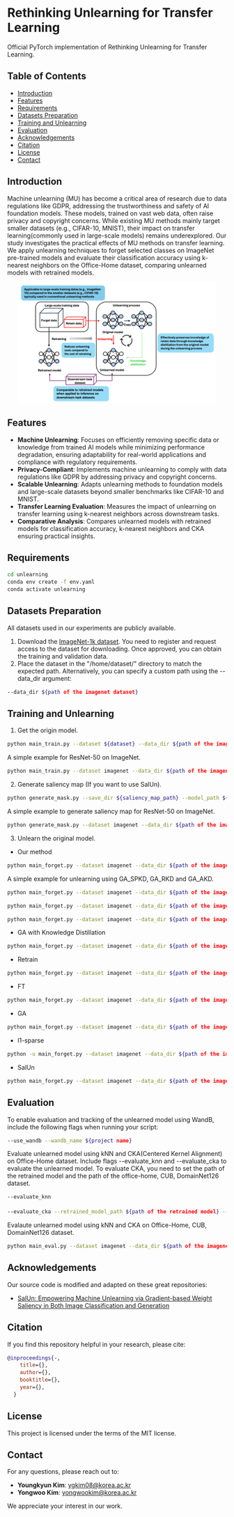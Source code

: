 # Rethinking Unlearning for Transfer Learning

Official PyTorch implementation of Rethinking Unlearning for Transfer Learning.

## Table of Contents

- [Introduction](#introduction)
- [Features](#features)
- [Requirements](#requirements)
- [Datasets Preparation](#datasets-preparation)
- [Training and Unlearning](#training-and-unlearning)
- [Evaluation](#evaluation)
- [Acknowledgements](#acknowledgements)
- [Citation](#citation)
- [License](#license)
- [Contact](#contact)

## Introduction

Machine unlearning (MU) has become a critical area of research due to data regulations like GDPR, addressing the trustworthiness and safety of AI foundation models. These models, trained on vast web data, often raise privacy and copyright concerns. While existing MU methods mainly target smaller datasets (e.g., CIFAR-10, MNIST), their impact on transfer learning(commonly used in large-scale models) remains underexplored. Our study investigates the practical effects of MU methods on transfer learning. We apply unlearning techniques to forget selected classes on ImageNet pre-trained models and evaluate their classification accuracy using k-nearest neighbors on the Office-Home dataset, comparing unlearned models with retrained models.

<p align="center"><img src="images/picture1.png" alt="graph" width="90%"></p>

## Features

- **Machine Unlearning**: Focuses on efficiently removing specific data or knowledge from trained AI models while minimizing performance degradation, ensuring adaptability for real-world applications and compliance with regulatory requirements.
- **Privacy-Compliant**: Implements machine unlearning to comply with data regulations like GDPR by addressing privacy and copyright concerns.
- **Scalable Unlearning**: Adapts unlearning methods to foundation models and large-scale datasets beyond smaller benchmarks like CIFAR-10 and MNIST.
- **Transfer Learning Evaluation**: Measures the impact of unlearning on transfer learning using k-nearest neighbors across downstream tasks.
- **Comparative Analysis**: Compares unlearned models with retrained models for classification accuracy, k-nearest neighbors and CKA ensuring practical insights.

## Requirements

```bash
cd unlearning
conda env create -f env.yaml
conda activate unlearning
```

## Datasets Preparation

All datasets used in our experiments are publicly available.

1. Download the [ImageNet-1k dataset](https://image-net.org/download.php). You need to register and request access to the dataset for downloading. Once approved, you can obtain the training and validation data.
2. Place the dataset in the "/home/dataset/" directory to match the expected path. Alternatively, you can specify a custom path using the --data_dir argument:
```bash
--data_dir ${path of the imagenet dataset}
```

## Training and Unlearning

1. Get the origin model.
```bash
python main_train.py --dataset ${dataset} --data_dir ${path of the imagenet dataset} --arch ${model architechture} --imagenet_arch --save_dir ${save_dir} --epochs ${epochs for training} --lr ${learning rate for training} --save_dir ${file to save the orgin model}
```

A simple example for ResNet-50 on ImageNet.
```bash
python main_train.py --dataset imagenet --data_dir ${path of the imagenet dataset} --arch resnet50 --imagenet_arch --save_dir ./result --lr 0.1 --epochs 182
```

2. Generate saliency map (If you want to use SalUn).
```bash
python generate_mask.py --save_dir ${saliency_map_path} --model_path ${original model path} --class_to_replace ${classes to forget} --unlearn_epochs 1
```

A simple example to generate saliency map for ResNet-50 on ImageNet.
```bash
python generate_mask.py --dataset imagenet --data_dir ${path of the imagenet dataset}  --arch resnet50 --imagenet_arch --save_dir ./mask --model_path ./pretrained_model/0model_SA_best159.pth.tar --unlearn_epochs 1
```

3. Unlearn the original model.
* Our method
```bash
python main_forget.py --dataset imagenet --data_dir ${path of the imagenet dataset} --num_classes 1000 --arch resnet50 --imagenet_arch --save_dir ${save_dir} --model_path ${original model path} --unlearn SPKD --class_to_replace ${classes to forget, refer to the class_to_replace folder} --unlearn_epochs ${epochs for unlearning} --unlearn_lr ${learning rate for unlearning}
```

A simple example for unlearning using GA_SPKD, GA_RKD and GA_AKD.
```bash
python main_forget.py --dataset imagenet --data_dir ${path of the imagenet dataset} --num_classes 1000 --arch resnet50 --imagenet_arch --save_dir ./result/ --model_path ${original model path} --unlearn SPKD --unlearn_epochs 15 --unlearn_lr 1e-5 --batch_size 128
```
```bash
python main_forget.py --dataset imagenet --data_dir ${path of the imagenet dataset} --num_classes 1000 --arch resnet50 --imagenet_arch --save_dir ./result/ --model_path ${original model path} --unlearn RKD --unlearn_epochs 15 --unlearn_lr 1e-5 --batch_size 128
```
```bash
python main_forget.py --dataset imagenet --data_dir ${path of the imagenet dataset} --num_classes 1000 --arch resnet50 --imagenet_arch --save_dir ./result/ --model_path ${original model path} --unlearn AKD --unlearn_epochs 15 --unlearn_lr 1e-5 --batch_size 128
```

* GA with Knowledge Distillation
```bash
python main_forget.py --dataset imagenet --data_dir ${path of the imagenet dataset} --num_classes 1000 --arch resnet50 --imagenet_arch --save_dir ${save_dir} --model_path ${original model path} --unlearn GAwithKD --class_to_replace ${classes to forget} --unlearn_epochs ${epochs for unlearning} --unlearn_lr ${learning rate for unlearning}
```

* Retrain
```bash
python main_forget.py --dataset imagenet --data_dir ${path of the imagenet dataset} --num_classes 1000 --arch resnet50 --imagenet_arch --save_dir ${save_dir} --model_path ${original model path} --unlearn retrain --class_to_replace ${classes to forget} --unlearn_epochs ${epochs for unlearning} --unlearn_lr ${learning rate for unlearning}
```

* FT
```bash
python main_forget.py --dataset imagenet --data_dir ${path of the imagenet dataset} --num_classes 1000 --arch resnet50 --imagenet_arch --save_dir ${save_dir} --model_path ${original model path} --unlearn FT --class_to_replace ${classes to forget} --unlearn_epochs ${epochs for unlearning} --unlearn_lr ${learning rate for unlearning}
```

* GA
```bash
python main_forget.py --dataset imagenet --data_dir ${path of the imagenet dataset} --num_classes 1000 --arch resnet50 --imagenet_arch --save_dir ${save_dir} --model_path ${original model path} --unlearn GA --class_to_replace ${classes to forget} --unlearn_epochs ${epochs for unlearning} --unlearn_lr ${learning rate for unlearning}
```

* l1-sparse
```bash
python -u main_forget.py --dataset imagenet --data_dir ${path of the imagenet dataset} --num_classes 1000 --arch resnet50 --imagenet_arch --save_dir ${save_dir} --model_path ${original model path} --unlearn FT_prune --class_to_replace ${classes to forget} --alpha ${alpha} --unlearn_epochs ${epochs for unlearning} --unlearn_lr ${learning rate for unlearning}
```

* SalUn
```bash
python main_forget.py --dataset imagenet --data_dir ${path of the imagenet dataset} --num_classes 1000 --arch resnet50 --imagenet_arch --save_dir ${save_dir} --model_path ${original model path} --unlearn RL_imagenet --class_to_replace ${classes to forget} --unlearn_epochs ${epochs for unlearning} --unlearn_lr ${learning rate for unlearning} --mask_path ${saliency_map_path}
```

## Evaluation

To enable evaluation and tracking of the unlearned model using WandB, include the following flags when running your script:
```bash
--use_wandb --wandb_name ${project name}
```

Evaluate unlearned model using kNN and CKA(Centered Kernel Alignment) on Office-Home dataset. Include flags --evaluate_knn and --evaluate_cka to evaluate the unlearned model. To evaluate CKA, you need to set the path of the retrained model and the path of the office-home, CUB, DomainNet126 dataset.
```bash
--evaluate_knn

--evaluate_cka --retrained_model_path ${path of the retrained model} --office_home_dataset_path ${path of the office-home dataset} --cub_dataset_path ${path of the cub dataset} --domainnet_dataset_path ${path of the domainnet dataset} --class_to_replace ${classes to forget}
```

Evalaute unlearned model using kNN and CKA on Office-Home, CUB, DomainNet126 dataset.
```bash
python main_eval.py --dataset imagenet --data_dir ${path of the imagenet dataset} --arch ${model architechture} --imagenet_arch --office_home_dataset_path ${path of the office-home dataset} --cub_dataset_path ${path of the cub dataset} --domainnet_dataset_path ${path of the domainnet dataset} --model_path ${path of the unlearned model for evaluation} --batch_size 512
```

## Acknowledgements

Our source code is modified and adapted on these great repositories:

- [SalUn: Empowering Machine Unlearning via Gradient-based Weight Saliency in Both Image Classification and Generation](https://github.com/OPTML-Group/Unlearn-Saliency)

## Citation

If you find this repository helpful in your research, please cite:

```bibtex
@inproceedings{-,
    title={},
    author={},
    booktitle={},
    year={},
  }
```

## License

This project is licensed under the terms of the MIT license.

## Contact

For any questions, please reach out to:

- **Youngkyun Kim**: [ygkim08@korea.ac.kr](mailto:ygkim08@korea.ac.kr)
- **Yongwoo Kim**: [yongwookim@korea.ac.kr](mailto:yongwookim@korea.ac.kr)

We appreciate your interest in our work.
